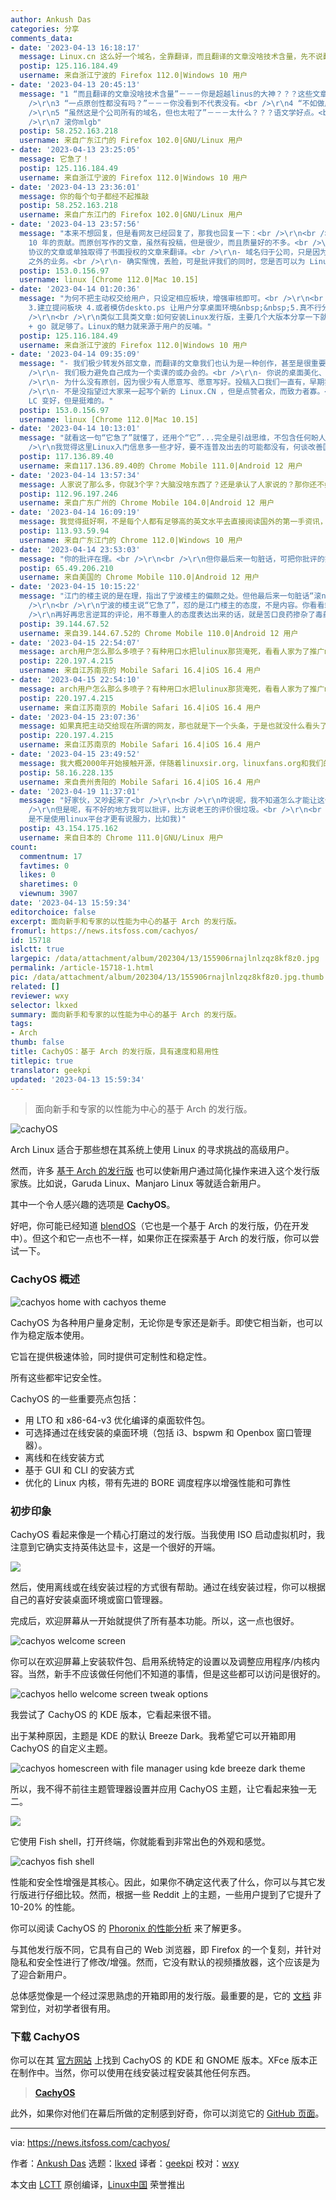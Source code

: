 ```yaml
---
author: Ankush Das
categories: 分享
comments_data:
- date: '2023-04-13 16:18:17'
  message: Linux.cn 这么好一个域名，全靠翻译，而且翻译的文章没啥技术含量，先不说翻译有没有被授权。一点原创性都没有吗？不如做成社区。虽然这是个公司所有的域名，但也太啦了。国人打开自己惭愧，外国人打开直接就是丢脸呀。。。。。。。。
  postip: 125.116.184.49
  username: 来自浙江宁波的 Firefox 112.0|Windows 10 用户
- date: '2023-04-13 20:45:13'
  message: "1 “而且翻译的文章没啥技术含量”－－－你是超越linus的大神？？？这些文章通俗易懂，对用户很好<br />\r\n2 “翻译有没有被授权。”－－－你不该用句号，而是用问号。文章末尾有源链接，难道人家翻译前没看协议吗？？？<br
    />\r\n3 “一点原创性都没有吗？”－－－你没看到不代表没有。<br />\r\n4 “不如做成社区”－－－主页右上角可注册或qq围脖登录，这还不够社区吗？？？<br
    />\r\n5 “虽然这是个公司所有的域名，但也太啦了”－－－太什么？？？语文学好点。<br />\r\n6 “国人打开自己惭愧，外国人打开直接就是丢脸呀”－－－“国人怎么惭愧，外国人哪里丢脸？？？<br
    />\r\n7 滚你mlgb"
  postip: 58.252.163.218
  username: 来自广东江门的 Firefox 102.0|GNU/Linux 用户
- date: '2023-04-13 23:25:05'
  message: 它急了！
  postip: 125.116.184.49
  username: 来自浙江宁波的 Firefox 112.0|Windows 10 用户
- date: '2023-04-13 23:36:01'
  message: 你的每个句子都经不起推敲
  postip: 58.252.163.218
  username: 来自广东江门的 Firefox 102.0|GNU/Linux 用户
- date: '2023-04-13 23:57:56'
  message: "本来不想回复，但是看网友已经回复了，那我也回复一下：<br />\r\n<br />\r\n- 确实主要内容是翻译的，这是因为我们有个翻译志愿者小组（LCTT）持续
    10 年的贡献。而原创写作的文章，虽然有投稿，但是很少，而且质量好的不多。<br />\r\n- 所有 LCTT 翻译的文章，都选择采用 CC-NY-SA
    协议的文章或单独取得了书面授权的文章来翻译。<br />\r\n- 域名归于公司，只是因为在国内运营需要一个法人实体而已，事实上这个公司并没有除了 Linux.CN
    之外的业务。<br />\r\n- 确实惭愧，丢脸，可是批评我们的同时，您是否可以为 Linux.CN 做些什么？"
  postip: 153.0.156.97
  username: linux [Chrome 112.0|Mac 10.15]
- date: '2023-04-14 01:20:36'
  message: "为何不把主动权交给用户，只设定相应板块，增强审核即可。<br />\r\n<br />\r\n我的建议：1.翻译转发的文章归为一类 2.开启用户文章投稿(后台审核)
    3.建立提问板块 4.或者模仿deskto.ps 让用户分享桌面环境&nbsp;&nbsp;5.真不行分享Linux运维课程&nbsp;&nbsp;6.类似树莓派的单板计算机技能分享呢。<br
    />\r\n<br />\r\n类似工具类文章:如何安装Linux发行版，主要几个大版本分享一下就够了。<br />\r\n<br />\r\n直接发起一个用户搓个新的网站吧，需要什么功能罗列好，让用户一起写。react
    + go 就足够了。Linux的魅力就来源于用户的反哺。"
  postip: 125.116.184.49
  username: 来自浙江宁波的 Firefox 112.0|Windows 10 用户
- date: '2023-04-14 09:35:09'
  message: "- 我们极少转发外部文章，而翻译的文章我们也认为是一种创作，甚至是很重要的创作。这不必单独歧视。<br />\r\n- 提问或论坛，其实我们最初是有的，但是一方面是当时论坛没落，另外一方面是审查、垃圾广告的问题。目前是具备开放论坛的条件，但最担心的，其实没人说话。<br
    />\r\n- 我们极力避免自己成为一个卖课的或办会的。<br />\r\n- 你说的桌面美化、运维技巧、树莓派、Linux 基础等文章，我们都有，绝大部分都是翻译的。<br
    />\r\n- 为什么没有原创，因为很少有人愿意写、愿意写好。投稿入口我们一直有，早期我们在主导航上有入口，但是乏人问津。现在入口是： https://github.com/LCTT/Articles<br
    />\r\n- 不是没指望过大家来一起写个新的 Linux.CN ，但是点赞者众，而致力者寡。<br />\r\n<br />\r\n我首先为我的无能而道歉。我能感受到你哀其不幸，怒其不争的感觉。谢谢你真心希望
    LC 变好，但是挺难的。"
  postip: 153.0.156.97
  username: linux [Chrome 112.0|Mac 10.15]
- date: '2023-04-14 10:13:01'
  message: "就看这一句“它急了”就懂了，还用个“它”...完全是引战思维，不包含任何盼人家好的好心，站长耐心也算是白回复了...<br />\r\n<br
    />\r\n我觉得这里Linux入门信息多一些才好，要不连普及出去的可能都没有，何谈改善国内Linux现状。"
  postip: 117.136.89.40
  username: 来自117.136.89.40的 Chrome Mobile 111.0|Android 12 用户
- date: '2023-04-14 13:57:34'
  message: 人家说了那么多，你就3个字？大脑没啥东西了？还是承认了人家说的？那你还不如闭嘴。
  postip: 112.96.197.246
  username: 来自广东广州的 Chrome Mobile 104.0|Android 12 用户
- date: '2023-04-14 16:09:19'
  message: 我觉得挺好啊，不是每个人都有足够高的英文水平去直接阅读国外的第一手资讯，我很感谢翻译组所翻译的文章，这些资讯让我了解了国外Linux的发展
  postip: 113.93.59.94
  username: 来自广东江门的 Chrome 112.0|Windows 10 用户
- date: '2023-04-14 23:53:03'
  message: "你的批评在理。<br />\r\n<br />\r\n但你最后来一句脏话，可把你批评的好意和初衷抵消了。<br />\r\n<br />\r\n向站长学学怎么说话吧。"
  postip: 65.49.206.210
  username: 来自美国的 Chrome Mobile 110.0|Android 12 用户
- date: '2023-04-15 10:15:22'
  message: "江门的楼主说的是在理，指出了宁波楼主的偏颇之处。但他最后来一句脏话“滚nmlgb”，已经不再是批评指正了，单纯情绪发泄加辱骂，拉低Linux玩家的层次。<br
    />\r\n<br />\r\n宁波的楼主说“它急了”，怼的是江门楼主的态度，不是内容。你看看站长耐心说明之后，他也能好好地继续跟站长讨论。<br />\r\n<br
    />\r\n再好再忠言逆耳的评论，用不尊重人的态度表达出来的话，就是苦口良药掺杂了毒药，指望它治病是不可能的。"
  postip: 39.144.67.52
  username: 来自39.144.67.52的 Chrome Mobile 110.0|Android 12 用户
- date: '2023-04-15 22:54:07'
  message: arch用户怎么那么多喷子？有种用口水把lulinux那货淹死，看看人家为了推广manjaro怎么骂你们arch的，人家还专门建了个wp网站骂rms，反开源。还是manjaro和arch本就一家，利己主义喷子集中营。
  postip: 220.197.4.215
  username: 来自江苏南京的 Mobile Safari 16.4|iOS 16.4 用户
- date: '2023-04-15 22:54:10'
  message: arch用户怎么那么多喷子？有种用口水把lulinux那货淹死，看看人家为了推广manjaro怎么骂你们arch的，人家还专门建了个wp网站骂rms，反开源。还是manjaro和arch本就一家，利己主义喷子集中营。
  postip: 220.197.4.215
  username: 来自江苏南京的 Mobile Safari 16.4|iOS 16.4 用户
- date: '2023-04-15 23:07:36'
  message: 如果真把主动交给现在所谓的网友，那也就是下一个头条，于是也就没什么看头了。论坛是基于一种兴趣和分享精神，但说实话，我觉得现在的网友没有！其中60%可能是利益驱使，30%可能是情绪驱使，还有10%是只知道白瓢的小白。祝愿linux.cn能走出一条自己的路来！
  postip: 220.197.4.215
  username: 来自江苏南京的 Mobile Safari 16.4|iOS 16.4 用户
- date: '2023-04-15 23:49:52'
  message: 我大概2000年开始接触开源，伴随着linuxsir.org，linuxfans.org和我们的magiclinux，见证了开源在国内的发展、壮大、衰败到现在商业利益主导的畸形发展。说实话，我对开源在国内的发展挺悲观的。我们的文化，磕头拜师的亲如父亲的师傅在教徒弟的时候都会留一手，根本就不存在开源的那种分享精神，谁又会真的去搞开源？现在是程序员当红找钱多，当程序员未来变为现在修车补胎师傅一样的时候，试问还有几个人愿意做程序员？又有谁来开源？现在那60%总是很反感我的观点，但个人觉得，普及真的原教旨主义开源才是根本，有人愿意做这种事才是关
  postip: 58.16.228.135
  username: 来自贵州贵阳的 Mobile Safari 16.4|iOS 16.4 用户
- date: '2023-04-19 11:37:01'
  message: "好家伙，又吵起来了<br />\r\n<br />\r\n咋说呢，我不知道怎么才能让这个网站变更好，所以我也不提建议。<br />\r\n<br
    />\r\n但是呢，有不好的地方我可以批评，比方说老王的评价很垃圾。<br />\r\n<br />\r\n最后呢，祝好。<br />\r\n<br />\r\n(评论linux.cn
    是不是使用linux平台才更有说服力，比如我)"
  postip: 43.154.175.162
  username: 来自日本的 Chrome 111.0|GNU/Linux 用户
count:
  commentnum: 17
  favtimes: 0
  likes: 0
  sharetimes: 0
  viewnum: 3907
date: '2023-04-13 15:59:34'
editorchoice: false
excerpt: 面向新手和专家的以性能为中心的基于 Arch 的发行版。
fromurl: https://news.itsfoss.com/cachyos/
id: 15718
islctt: true
largepic: /data/attachment/album/202304/13/155906rnajlnlzqz8kf8z0.jpg
permalink: /article-15718-1.html
pic: /data/attachment/album/202304/13/155906rnajlnlzqz8kf8z0.jpg.thumb.jpg
related: []
reviewer: wxy
selector: lkxed
summary: 面向新手和专家的以性能为中心的基于 Arch 的发行版。
tags:
- Arch
thumb: false
title: CachyOS：基于 Arch 的发行版，具有速度和易用性
titlepic: true
translator: geekpi
updated: '2023-04-13 15:59:34'
---
```



> 
> 面向新手和专家的以性能为中心的基于 Arch 的发行版。
> 
> 
> 


![cachyOS](/data/attachment/album/202304/13/155906rnajlnlzqz8kf8z0.jpg)


Arch Linux 适合于那些想在其系统上使用 Linux 的寻求挑战的高级用户。


然而，许多 [基于 Arch 的发行版](https://itsfoss.com/arch-based-linux-distros/?ref=news.itsfoss.com) 也可以使新用户通过简化操作来进入这个发行版家族。比如说，Garuda Linux、Manjaro Linux 等就适合新用户。


其中一个令人感兴趣的选项是 **CachyOS**。


好吧，你可能已经知道 [blendOS](https://news.itsfoss.com/blendos/)（它也是一个基于 Arch 的发行版，仍在开发中）。但这个和它一点也不一样，如果你正在探索基于 Arch 的发行版，你可以尝试一下。


### CachyOS 概述


![cachyos home with cachyos theme](/data/attachment/album/202304/13/155934icq38pwviyhw4qhb.jpg)


CachyOS 为各种用户量身定制，无论你是专家还是新手。即使它相当新，也可以作为稳定版本使用。


它旨在提供极速体验，同时提供可定制性和稳定性。


所有这些都牢记安全性。


CachyOS 的一些重要亮点包括：


* 用 LTO 和 x86-64-v3 优化编译的桌面软件包。
* 可选择通过在线安装的桌面环境（包括 i3、bspwm 和 Openbox 窗口管理器）。
* 离线和在线安装方式
* 基于 GUI 和 CLI 的安装方式
* 优化的 Linux 内核，带有先进的 BORE 调度程序以增强性能和可靠性


### 初步印象


CachyOS 看起来像是一个精心打磨过的发行版。当我使用 ISO 启动虚拟机时，我注意到它确实支持英伟达显卡，这是一个很好的开端。


![](/data/attachment/album/202304/13/155934as3r3fr3dr73dmdd.jpg)


然后，使用离线或在线安装过程的方式很有帮助。通过在线安装过程，你可以根据自己的喜好安装桌面环境或窗口管理器。


完成后，欢迎屏幕从一开始就提供了所有基本功能。所以，这一点也很好。


![cachyos welcome screen](/data/attachment/album/202304/13/155934ymiwbsdxwwdp5idi.jpg)


你可以在欢迎屏幕上安装软件包、启用系统特定的设置以及调整应用程序/内核内容。当然，新手不应该做任何他们不知道的事情，但是这些都可以访问是很好的。


![cachyos hello welcome screen tweak options](/data/attachment/album/202304/13/155934fp1ulu0upf0y80up.jpg)


我尝试了 CachyOS 的 KDE 版本，它看起来很不错。


出于某种原因，主题是 KDE 的默认 Breeze Dark。我希望它可以开箱即用 CachyOS 的自定义主题。


![cachyos homescreen with file manager using kde breeze dark theme](/data/attachment/album/202304/13/155935y9u8af19syfzu565.jpg)


所以，我不得不前往主题管理器设置并应用 CachyOS 主题，让它看起来独一无二。


![](/data/attachment/album/202304/13/155936qtrcptviqt0pqrtr.jpg)


它使用 Fish shell，打开终端，你就能看到非常出色的外观和感觉。


![cachyos fish shell](/data/attachment/album/202304/13/155936i5rrrewawzaewpwe.jpg)


性能和安全性增强是其核心。因此，如果你不确定这代表了什么，你可以与其它发行版进行仔细比较。然而，根据一些 Reddit 上的主题，一些用户提到了它提升了 10-20% 的性能。


你可以阅读 CachyOS 的 [Phoronix 的性能分析](https://www.phoronix.com/review/cachyos-linux-perf?ref=news.itsfoss.com) 来了解更多。


与其他发行版不同，它具有自己的 Web 浏览器，即 Firefox 的一个复刻，并针对隐私和安全性进行了修改/增强。然而，它没有默认的视频播放器，这个应该是为了迎合新用户。


总体感觉像是一个经过深思熟虑的开箱即用的发行版。最重要的是，它的 [文档](https://wiki.cachyos.org/?ref=news.itsfoss.com) 非常到位，对初学者很有用。


### 下载 CachyOS


你可以在其 [官方网站](https://cachyos.org/?ref=news.itsfoss.com) 上找到 CachyOS 的 KDE 和 GNOME 版本。XFce 版本正在制作中。当然，你可以使用在线安装过程安装其他任何东西。



> 
> **[CachyOS](https://cachyos.org/?ref=news.itsfoss.com)**
> 
> 
> 


此外，如果你对他们在幕后所做的定制感到好奇，你可以浏览它的 [GitHub 页面](https://github.com/cachyos?ref=news.itsfoss.com)。




---


via: <https://news.itsfoss.com/cachyos/>


作者：[Ankush Das](https://news.itsfoss.com/author/ankush/) 选题：[lkxed](https://github.com/lkxed/) 译者：[geekpi](https://github.com/geekpi) 校对：[wxy](https://github.com/wxy)


本文由 [LCTT](https://github.com/LCTT/TranslateProject) 原创编译，[Linux中国](https://linux.cn/) 荣誉推出
